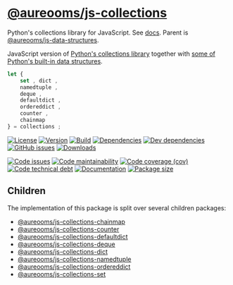 [@aureooms/js-collections](https://aureooms.github.io/js-collections)
==

Python's collections library for JavaScript.
See [docs](https://aureooms.github.io/js-collections).
Parent is [@aureooms/js-data-structures](https://github.com/aureooms/js-data-structures).

JavaScript version of
[Python's collections library](https://docs.python.org/3.6/library/collections.html)
together with
[some of Python's built-in data structures](https://docs.python.org/3/library/stdtypes.html).

```js
let {
	set , dict ,
	namedtuple ,
	deque ,
	defaultdict ,
	ordereddict ,
	counter ,
	chainmap
} = collections ;
```

[![License](https://img.shields.io/github/license/aureooms/js-collections.svg)](https://raw.githubusercontent.com/aureooms/js-collections/master/LICENSE)
[![Version](https://img.shields.io/npm/v/@aureooms/js-collections.svg)](https://www.npmjs.org/package/@aureooms/js-collections)
[![Build](https://img.shields.io/travis/aureooms/js-collections/master.svg)](https://travis-ci.org/aureooms/js-collections/branches)
[![Dependencies](https://img.shields.io/david/aureooms/js-collections.svg)](https://david-dm.org/aureooms/js-collections)
[![Dev dependencies](https://img.shields.io/david/dev/aureooms/js-collections.svg)](https://david-dm.org/aureooms/js-collections?type=dev)
[![GitHub issues](https://img.shields.io/github/issues/aureooms/js-collections.svg)](https://github.com/aureooms/js-collections/issues)
[![Downloads](https://img.shields.io/npm/dm/@aureooms/js-collections.svg)](https://www.npmjs.org/package/@aureooms/js-collections)

[![Code issues](https://img.shields.io/codeclimate/issues/aureooms/js-collections.svg)](https://codeclimate.com/github/aureooms/js-collections/issues)
[![Code maintainability](https://img.shields.io/codeclimate/maintainability/aureooms/js-collections.svg)](https://codeclimate.com/github/aureooms/js-collections/trends/churn)
[![Code coverage (cov)](https://img.shields.io/codecov/c/gh/aureooms/js-collections/master.svg)](https://codecov.io/gh/aureooms/js-collections)
[![Code technical debt](https://img.shields.io/codeclimate/tech-debt/aureooms/js-collections.svg)](https://codeclimate.com/github/aureooms/js-collections/trends/technical_debt)
[![Documentation](https://aureooms.github.io/js-collections//badge.svg)](https://aureooms.github.io/js-collections//source.html)
[![Package size](https://img.shields.io/bundlephobia/minzip/@aureooms/js-collections)](https://bundlephobia.com/result?p=@aureooms/js-collections)

## Children
The implementation of this package is split over several children packages:

  - [@aureooms/js-collections-chainmap](https://github.com/aureooms/js-collections-chainmap)
  - [@aureooms/js-collections-counter](https://github.com/aureooms/js-collections-counter)
  - [@aureooms/js-collections-defaultdict](https://github.com/aureooms/js-collections-defaultdict)
  - [@aureooms/js-collections-deque](https://github.com/aureooms/js-collections-deque)
  - [@aureooms/js-collections-dict](https://github.com/aureooms/js-collections-dict)
  - [@aureooms/js-collections-namedtuple](https://github.com/aureooms/js-collections-namedtuple)
  - [@aureooms/js-collections-ordereddict](https://github.com/aureooms/js-collections-ordereddict)
  - [@aureooms/js-collections-set](https://github.com/aureooms/js-collections-set)
